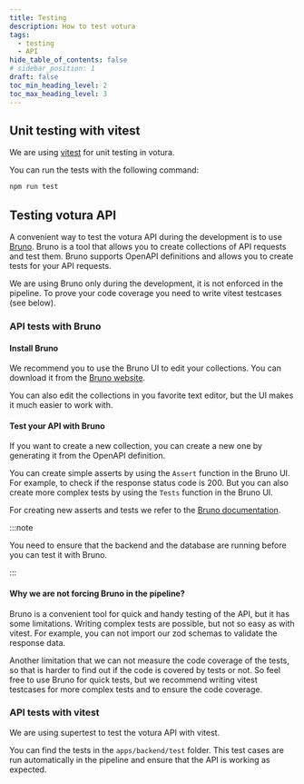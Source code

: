 ```yaml
---
title: Testing
description: How to test votura
tags:
  - testing
  - API
hide_table_of_contents: false
# sidebar_position: 1
draft: false
toc_min_heading_level: 2
toc_max_heading_level: 3
---
```


## Unit testing with vitest

We are using [vitest](https://vitest.dev/) for unit testing in votura.

You can run the tests with the following command:

```bash
npm run test
```

## Testing votura API

A convenient way to test the votura API during the development is to use [Bruno](https://docs.usebruno.com).
Bruno is a tool that allows you to create collections of API requests and test them.
Bruno supports OpenAPI definitions and allows you to create tests for your API requests.

We are using Bruno only during the development, it is not enforced in the pipeline.
To prove your code coverage you need to write vitest testcases (see below).

### API tests with Bruno

#### Install Bruno

We recommend you to use the Bruno UI to edit your collections.
You can download it from the [Bruno website](https://www.usebruno.com/downloads).

You can also edit the collections in you favorite text editor, but the UI makes it much easier to work with.

#### Test your API with Bruno

If you want to create a new collection, you can create a new one by generating it from the OpenAPI definition.

You can create simple asserts by using the `Assert` function in the Bruno UI.
For example, to check if the response status code is 200.
But you can also create more complex tests by using the `Tests` function in the Bruno UI.

For creating new asserts and tests we refer to the [Bruno documentation](https://docs.usebruno.com/testing/tests/introduction).

:::note

You need to ensure that the backend and the database are running before you can test it with Bruno.

:::

#### Why we are not forcing Bruno in the pipeline?

Bruno is a convenient tool for quick and handy testing of the API, but it has some limitations.
Writing complex tests are possible, but not so easy as with vitest.
For example, you can not import our zod schemas to validate the response data.

Another limitation that we can not measure the code coverage of the tests, so that is harder to find out if the code is covered by tests or not.
So feel free to use Bruno for quick tests, but we recommend writing vitest testcases for more complex tests and to ensure the code coverage.

### API tests with vitest

We are using supertest to test the votura API with vitest.

You can find the tests in the `apps/backend/test` folder.
This test cases are run automatically in the pipeline and ensure that the API is working as expected.
